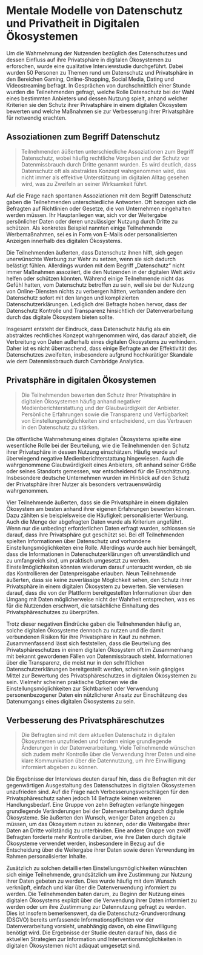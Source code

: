 
# Mentale Modelle von Datenschutz und Privatheit in Digitalen Ökosystemen
Um die Wahrnehmung der Nutzenden bezüglich des Datenschutzes und dessen Einfluss auf ihre Privatsphäre in digitalen Ökosystemen zu erforschen, wurde eine qualitative Interviewstudie durchgeführt. Dabei wurden 50 Personen zu Themen rund um Datenschutz und Privatsphäre in den Bereichen Gaming, Online-Shopping, Social Media, Dating und Videostreaming befragt. 
In Gesprächen von durchschnittlich einer Stunde wurden die Teilnehmenden gefragt, welche Rolle Datenschutz bei der Wahl eines bestimmten Anbieters und dessen Nutzung spielt, anhand welcher Kriterien sie den Schutz ihrer Privatsphäre in einem digitalen Ökosystem bewerten und welche Maßnahmen sie zur Verbesserung ihrer Privatsphäre für notwendig erachten.

## Assoziationen zum Begriff Datenschutz 
>Teilnehmenden äüßerten unterschiedliche Assoziationen zum Begriff Datenschutz, wobei häufig rechtliche Vorgaben und der Schutz vor Datenmissbrauch durch Dritte genannt wurden. Es wird deutlich, dass Datenschutz oft als abstraktes Konzept wahrgenommen wird, das nicht immer als effektive Unterstützung im digitalen Alltag gesehen wird, was zu Zweifeln an seiner Wirksamkeit führt.

Auf die Frage nach spontanen Assoziationen mit dem Begriff Datenschutz gaben die Teilnehmenden unterschiedliche Antworten. Oft bezogen sich die Befragten auf Richtlinien oder Gesetze, die von Unternehmen eingehalten werden müssen. Ihr Hauptanliegen war, sich vor der Weitergabe persönlicher Daten oder deren unzulässiger Nutzung durch Dritte zu schützen. Als konkretes Beispiel nannten einige Teilnehmende Werbemaßnahmen, sei es in Form von E-Mails oder personalisierten Anzeigen innerhalb des digitalen Ökosystems. 

Die Teilnehmenden äußerten, dass Datenschutz ihnen hilft, sich gegen unerwünschte Werbung zur Wehr zu setzen, wenn sie sich dadurch belästigt fühlen. Allerdings wurden mit dem Begriff „Datenschutz“ nicht immer Maßnahmen assoziiert, die den Nutzenden in der digitalen Welt aktiv helfen oder schützen könnten. Während einige Teilnehmende nicht das Gefühl hatten, vom Datenschutz betroffen zu sein, weil sie bei der Nutzung von Online-Diensten nichts zu verbergen hätten, verbanden andere den Datenschutz sofort mit den langen und komplizierten Datenschutzerklärungen. Lediglich drei Befragte hoben hervor, dass der Datenschutz Kontrolle und Transparenz hinsichtlich der Datenverarbeitung durch das digitale Ökosystem bieten sollte. 

Insgesamt entsteht der Eindruck, dass Datenschutz häufig als ein abstraktes rechtliches Konzept wahrgenommen wird, das darauf abzielt, die Verbreitung von Daten außerhalb eines digitalen Ökosystems zu verhindern. Daher ist es nicht überraschend, dass einige Befragte an der Effektivität des Datenschutzes zweifelten, insbesondere aufgrund hochkarätiger Skandale wie dem Datenmissbrauch durch Cambridge Analytica. 

## Privatsphäre in digitalen Ökosystemen 
>Die Teilnehmenden bewerten den Schutz ihrer Privatsphäre in digitalen Ökosystemen häufig anhand negativer Medienberichterstattung und der Glaubwürdigkeit der Anbieter. Persönliche Erfahrungen sowie die Transparenz und Verfügbarkeit von Einstellungsmöglichkeiten sind entscheidend, um das Vertrauen in den Datenschutz zu stärken.

Die öffentliche Wahrnehmung eines digitalen Ökosystems spielte eine wesentliche Rolle bei der Beurteilung, wie die Teilnehmenden den Schutz ihrer Privatsphäre in dessen Nutzung einschätzen. Häufig wurde auf überwiegend negative Medienberichterstattung hingewiesen. Auch die wahrgenommene Glaubwürdigkeit eines Anbieters, oft anhand seiner Größe oder seines Standorts gemessen, war entscheidend für die Einschätzung. Insbesondere deutsche Unternehmen wurden im Hinblick auf den Schutz der Privatsphäre ihrer Nutzer als besonders vertrauenswürdig wahrgenommen. 

Vier Teilnehmende äußerten, dass sie die Privatsphäre in einem digitalen Ökosystem am besten anhand ihrer eigenen Erfahrungen bewerten können. Dazu zählten sie beispielsweise die Häufigkeit personalisierter Werbung. Auch die Menge der abgefragten Daten wurde als Kriterium angeführt. Wenn nur die unbedingt erforderlichen Daten erfragt wurden, schlossen sie darauf, dass ihre Privatsphäre gut geschützt sei. Bei elf Teilnehmenden spielten Informationen über Datenschutz und vorhandene Einstellungsmöglichkeiten eine Rolle. Allerdings wurde auch hier bemängelt, dass die Informationen in Datenschutzerklärungen oft unverständlich und zu umfangreich sind, um praktisch umgesetzt zu werden. Einstellmöglichkeiten könnten wiederum darauf untersucht werden, ob sie das Kontrollieren der Datenpreisgabe erlauben. Neun Teilnehmende äußerten, dass sie keine zuverlässige Möglichkeit sehen, den Schutz ihrer Privatsphäre in einem digitalen Ökosystem zu bewerten. Sie verwiesen darauf, dass die von der Plattform bereitgestellten Informationen über den Umgang mit Daten möglicherweise nicht der Wahrheit entsprechen, was es für die Nutzenden erschwert, die tatsächliche Einhaltung des Privatsphäreschutzes zu überprüfen. 

Trotz dieser negativen Eindrücke gaben die Teilnehmenden häufig an, solche digitalen Ökosysteme dennoch zu nutzen und die damit verbundenen Risiken für ihre Privatsphäre in Kauf zu nehmen. Zusammenfassend lässt sich feststellen, dass die Beurteilung des Privatsphäreschutzes in einem digitalen Ökosystem oft im Zusammenhang mit bekannt gewordenen Fällen von Datenmissbrauch steht. Informationen über die Transparenz, die meist nur in den schriftlichen Datenschutzerklärungen bereitgestellt werden, scheinen kein gängiges Mittel zur Bewertung des Privatsphäreschutzes in digitalen Ökosystemen zu sein. Vielmehr scheinen praktische Optionen wie die Einstellungsmöglichkeiten zur Sichtbarkeit oder Verwendung personenbezogener Daten ein nützlicherer Ansatz zur Einschätzung des Datenumgangs eines digitalen Ökosystems zu sein.

## Verbesserung des Privatsphäreschutzes
>Die Befragten sind mit dem aktuellen Datenschutz in digitalen Ökosystemen unzufrieden und fordern einige grundlegende Änderungen in der Datenverarbeitung. Viele Teilnehmende wünschen sich zudem mehr Kontrolle über die Verwendung ihrer Daten und eine klare Kommunikation über die Datennutzung, um ihre Einwilligung informiert abgeben zu können.

Die Ergebnisse der Interviews deuten darauf hin, dass die Befragten mit der gegenwärtigen Ausgestaltung des Datenschutzes in digitalen Ökosystemen unzufrieden sind. Auf die Frage nach Verbesserungsvorschlägen für den Privatsphäreschutz sahen jedoch 14 Befragte keinen weiteren Handlungsbedarf. Eine Gruppe von zehn Befragten verlangte hingegen grundlegende Veränderungen bei der Datenverarbeitung durch digitale Ökosysteme. Sie äußerten den Wunsch, weniger Daten angeben zu müssen, um das Ökosystem nutzen zu können, oder die Weitergabe ihrer Daten an Dritte vollständig zu unterbinden. Eine andere Gruppe von zwölf Befragten forderte mehr Kontrolle darüber, wie ihre Daten durch digitale Ökosysteme verwendet werden, insbesondere in Bezug auf die Entscheidung über die Weitergabe ihrer Daten sowie deren Verwendung im Rahmen personalisierter Inhalte. 

Zusätzlich zu solchen detaillierten Einstellungsmöglichkeiten wünschten sich einige Teilnehmende, grundsätzlich um ihre Zustimmung zur Nutzung ihrer Daten gebeten zu werden. Dies wurde häufig mit dem Wunsch verknüpft, einfach und klar über die Datenverwendung informiert zu werden. Die Teilnehmenden baten darum, zu Beginn der Nutzung eines digitalen Ökosystems explizit über die Verwendung ihrer Daten informiert zu werden oder um ihre Zustimmung zur Datennutzung gefragt zu werden. Dies ist insofern bemerkenswert, da die Datenschutz-Grundverordnung (DSGVO) bereits umfassende Informationspflichten vor der Datenverarbeitung vorsieht, unabhängig davon, ob eine Einwilligung benötigt wird. Die Ergebnisse der Studie deuten darauf hin, dass die aktuellen Strategien zur Information und Interventionsmöglichkeiten in digitalen Ökosystemen nicht adäquat umgesetzt sind.
